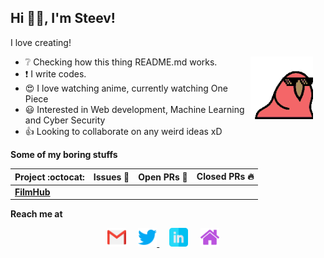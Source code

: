 ## **Hi 👋🏾, I'm Steev!**  
<p> I love creating! </p>
<img style="margin-right:20px" align="right" alt="GIF" src="https://github.com/karma9874/karma9874/blob/master/assets/congapartyparrot.gif?raw=1" width="100vw" />

- :grey_question: Checking how this thing README.md works.
- :exclamation: I write codes.
- :heart_eyes: I love watching anime, currently watching One Piece
- :smiley: Interested in Web development, Machine Learning and Cyber Security
- :+1: Looking to collaborate on any weird ideas xD

**Some of my boring stuffs**

|      Project :octocat:   |     Issues :bug:   | Open PRs :bell:  | Closed PRs :fire:  |
|-------------|-------------------|---|---|
| [**FilmHub**](https://github.com/stephen-ehiabhi/filmhub)


**Reach me at**

<p align="center">
<a href="mailto:steveyyh123@gmail.com@gmail.com"><img src="https://github.com/karma9874/karma9874/blob/master/assets/gmail.svg" width="30px" alt="mail"></a> &nbsp; &nbsp;
<a href="https://twitter.com/stephenehiabhi"><img src="https://github.com/karma9874/karma9874/blob/master/assets/twitter.svg" width="30px" alt="Twitter">     </a> &nbsp; &nbsp;
<a href="https://www.linkedin.com/in/stephen-ehiabhi-00636b206"><img src="https://github.com/karma9874/karma9874/blob/master/assets/linkedin.svg" width="30px" alt="LinkedIn"></a> &nbsp; &nbsp;
<a href="https://github.com/stephen-ehiabhi"><img src="https://github.com/karma9874/karma9874/blob/master/assets/home.svg" width="30px" alt="mail"></a> &nbsp; &nbsp;
</p>
